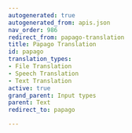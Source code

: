 ```yaml
---
autogenerated: true
autogenerated_from: apis.json
nav_order: 986
redirect_from: papago-translation
title: Papago Translation
id: papago
translation_types:
- File Translation
- Speech Translation
- Text Translation
active: true
grand_parent: Input types
parent: Text
redirect_to: papago

---
```


